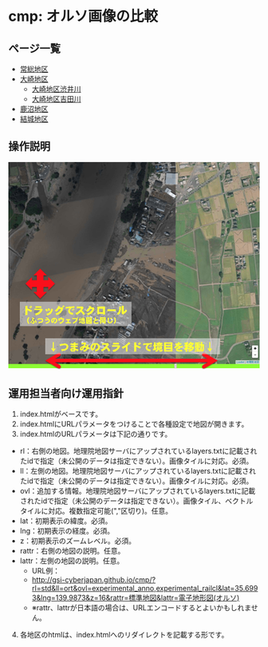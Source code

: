 # cmp: オルソ画像の比較
## ページ一覧

- [常総地区](http://gsi-cyberjapan.github.io/cmp/joso.html)
- [大崎地区](http://gsi-cyberjapan.github.io/cmp/ohsaki.html)
  - [大崎地区渋井川](http://gsi-cyberjapan.github.io/cmp/shibui.html)
  - [大崎地区吉田川](http://gsi-cyberjapan.github.io/cmp/yoshida.html)
- [鹿沼地区](http://gsi-cyberjapan.github.io/cmp/kanuma.html)
- [結城地区](http://gsi-cyberjapan.github.io/cmp/yuki.html)

## 操作説明
![操作説明](op.png)

## 運用担当者向け運用指針
1. index.htmlがベースです。
2. index.htmlにURLパラメータをつけることで各種設定で地図が開きます。
3. index.htmlのURLパラメータは下記の通りです。
  - rl：右側の地図。地理院地図サーバにアップされているlayers.txtに記載されたidで指定（未公開のデータは指定できない）。画像タイルに対応。必須。
  - ll：左側の地図。地理院地図サーバにアップされているlayers.txtに記載されたidで指定（未公開のデータは指定できない）。画像タイルに対応。必須。
  - ovl：追加する情報。地理院地図サーバにアップされているlayers.txtに記載されたidで指定（未公開のデータは指定できない）。画像タイル、ベクトルタイルに対応。複数指定可能(","区切り)。任意。
  - lat：初期表示の緯度。必須。
  - lng：初期表示の経度。必須。
  - z：初期表示のズームレベル。必須。
  - rattr：右側の地図の説明。任意。
  - lattr：左側の地図の説明。任意。
    - URL例：
    - http://gsi-cyberjapan.github.io/cmp/?rl=std&ll=ort&ovl=experimental_anno,experimental_railcl&lat=35.6993&lng=139.9873&z=16&rattr=標準地図&lattr=電子地形図(オルソ)
    - ※rattr、lattrが日本語の場合は、URLエンコードするとよいかもしれません。
4. 各地区のhtmlは、index.htmlへのリダイレクトを記載する形です。
